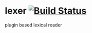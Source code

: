 lexer [![Build Status](https://travis-ci.org/nathanfaucett/rs-lexer.svg?branch=master)](https://travis-ci.org/nathanfaucett/rs-lexer)
=====

plugin based lexical reader
